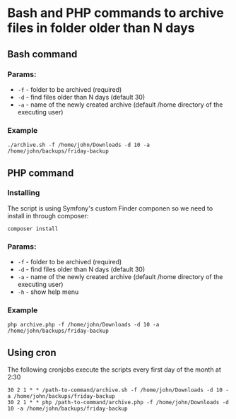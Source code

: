 # Bash and PHP commands to archive files in folder older than N days
## Bash command
### Params:
* `-f` - folder to be archived (required)
* `-d` - find files older than N days (default 30)
* `-a` - name of the newly created archive (default /home directory of the executing user)
### Example
```
./archive.sh -f /home/john/Downloads -d 10 -a /home/john/backups/friday-backup
```

## PHP command
### Installing
The script is using Symfony's custom Finder componen so we need to install in through composer:
```
composer install
```
### Params:
* `-f` - folder to be archived (required)
* `-d` - find files older than N days (default 30)
* `-a` - name of the newly created archive (default /home directory of the executing user)
* `-h` - show help menu
### Example
```
php archive.php -f /home/john/Downloads -d 10 -a /home/john/backups/friday-backup
```

## Using cron
The following cronjobs execute the scripts every first day of the month at 2:30
```
30 2 1 * * /path-to-command/archive.sh -f /home/john/Downloads -d 10 -a /home/john/backups/friday-backup
30 2 1 * * php /path-to-command/archive.php -f /home/john/Downloads -d 10 -a /home/john/backups/friday-backup

```
